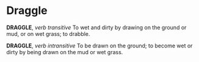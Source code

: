 # Draggle

**DRAGGLE**, _verb transitive_ To wet and dirty by drawing on the ground or mud, or on wet grass; to drabble.

**DRAGGLE**, _verb intransitive_ To be drawn on the ground; to become wet or dirty by being drawn on the mud or wet grass.